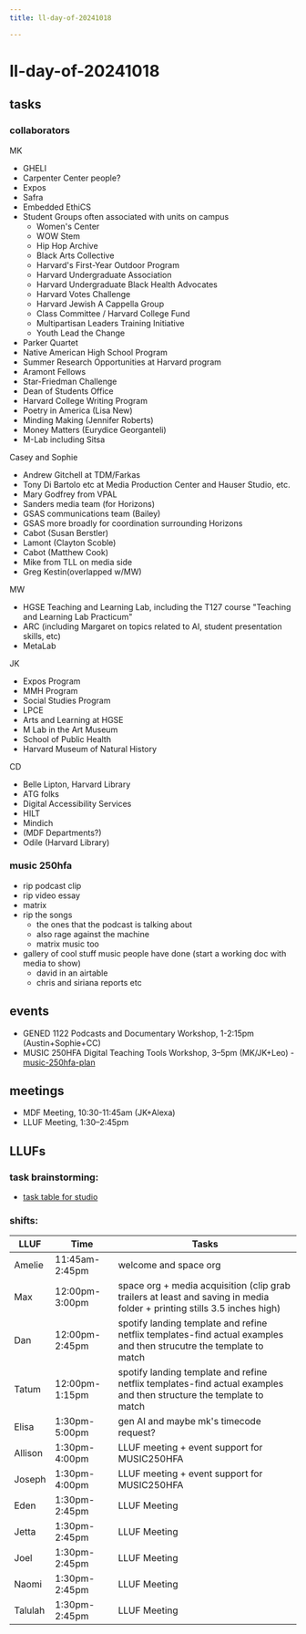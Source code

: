```yaml
---
title: ll-day-of-20241018

---
```


# ll-day-of-20241018
## tasks


### collaborators

MK
- GHELI
- Carpenter Center people?
- Expos
- Safra
- Embedded EthiCS
- Student Groups often associated with units on campus
    - Women's Center
    - WOW Stem
    - Hip Hop Archive
    - Black Arts Collective
    - Harvard's First-Year Outdoor Program
    - Harvard Undergraduate Association
    - Harvard Undergraduate Black Health Advocates
    - Harvard Votes Challenge
    - Harvard Jewish A Cappella Group
    - Class Committee / Harvard College Fund
    - Multipartisan Leaders Training Initiative
    - Youth Lead the Change
- Parker Quartet
- Native American High School Program
- Summer Research Opportunities at Harvard program
- Aramont Fellows
- Star-Friedman Challenge
- Dean of Students Office
- Harvard College Writing Program
- Poetry in America (Lisa New)
- Minding Making (Jennifer Roberts)
- Money Matters (Eurydice Georganteli)
- M-Lab including Sitsa

Casey and Sophie
- Andrew Gitchell at TDM/Farkas
- Tony Di Bartolo etc at Media Production Center and Hauser Studio, etc.
- Mary Godfrey from VPAL
- Sanders media team (for Horizons)
- GSAS communications team (Bailey)
- GSAS more broadly for coordination surrounding Horizons
- Cabot (Susan Berstler)
- Lamont (Clayton Scoble)
- Cabot (Matthew Cook)
- Mike from TLL on media side
- Greg Kestin(overlapped w/MW)

MW
- HGSE Teaching and Learning Lab, including the T127 course "Teaching and Learning Lab Practicum"
- ARC (including Margaret on topics related to AI, student presentation skills, etc)
- MetaLab

JK
- Expos Program
- MMH Program
- Social Studies Program
- LPCE
- Arts and Learning at HGSE
- M Lab in the Art Museum
- School of Public Health
- Harvard Museum of Natural History

CD
- Belle Lipton, Harvard Library
- ATG folks
- Digital Accessibility Services
- HILT
- Mindich
- (MDF Departments?)
- Odile (Harvard Library)

### music 250hfa 
* rip podcast clip
* rip video essay
* matrix
* rip the songs
    * the ones that the podcast is talking about
    * also rage against the machine
    * matrix music too
* gallery of cool stuff music people have done (start a working doc with media to show)
    * david in an airtable
    * chris and siriana reports etc
## events
* GENED 1122 Podcasts and Documentary Workshop, 1-2:15pm (Austin+Sophie+CC)
* MUSIC 250HFA Digital Teaching Tools Workshop, 3–5pm (MK/JK+Leo) - [music-250hfa-plan](/8NNp-rvHSsmyz2I4mZzUCg)
## meetings
* MDF Meeting, 10:30-11:45am (JK+Alexa)
* LLUF Meeting, 1:30–2:45pm

## LLUFs
### task brainstorming: 

* [task table for studio](https://airtable.com/appN3NB28TdhG2S7x/tblHsMq7e2MwOiqsd/viwAYqLBckEODBII1?blocks=hide)

### shifts:
| LLUF | Time | Tasks |
| -------- | -------- | -------- |
| Amelie | 11:45am-2:45pm |welcome and space org |
| Max | 12:00pm-3:00pm | space org + media acquisition (clip grab trailers at least and saving in media folder + printing stills 3.5 inches high) |
| Dan | 12:00pm-2:45pm |spotify landing template and refine netflix templates-find actual examples and then strucutre the template to match |
| Tatum | 12:00pm-1:15pm |spotify landing template and refine netflix templates-find actual examples and then structure the template to match |
| Elisa | 1:30pm-5:00pm |gen AI and maybe mk's timecode request? |
| Allison | 1:30pm-4:00pm |LLUF meeting + event support for MUSIC250HFA |
| Joseph | 1:30pm-4:00pm |LLUF meeting + event support for MUSIC250HFA |
| Eden | 1:30pm-2:45pm | LLUF Meeting |
| Jetta | 1:30pm-2:45pm | LLUF Meeting |
| Joel | 1:30pm-2:45pm | LLUF Meeting |
| Naomi | 1:30pm-2:45pm | LLUF Meeting |
| Talulah | 1:30pm-2:45pm | LLUF Meeting |
